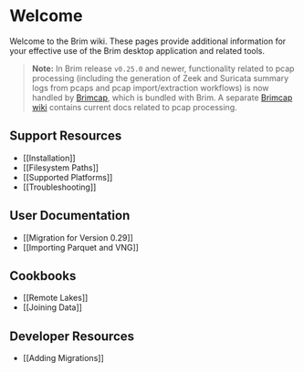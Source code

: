 # Welcome

Welcome to the Brim wiki. These pages provide additional information for your
effective use of the Brim desktop application and related tools.

> **Note:** In Brim release `v0.25.0` and newer, functionality related to
> pcap processing (including the generation of Zeek and Suricata summary logs
> from pcaps and pcap import/extraction workflows) is now handled by
> [Brimcap](https://github.com/brimdata/brimcap), which is bundled with Brim.
> A separate [Brimcap wiki](https://github.com/brimdata/brimcap/wiki)
> contains current docs related to pcap processing.

## Support Resources

- [[Installation]]
- [[Filesystem Paths]]
- [[Supported Platforms]]
- [[Troubleshooting]]

## User Documentation

- [[Migration for Version 0.29]]
- [[Importing Parquet and VNG]]

## Cookbooks

- [[Remote Lakes]]
- [[Joining Data]]

## Developer Resources

- [[Adding Migrations]]
